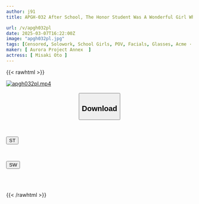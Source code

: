 ```yaml
---
author: j91
title: APGH-032 After School, The Honor Student Was A Wonderful Girl Who Accepted Any Desire. Misaki

url: /v/apgh032pl
date: 2025-03-07T16:22:00Z
image: "apgh032pl.jpg"
tags: [Censored, Solowork, School Girls, POV, Facials, Glasses, Acme · Orgasm	]
maker: [ Aurora Project Annex  ]
actress: [ Misaki Oto ]
---
```



{{< rawhtml >}}

<div class="video" data-videoid="xlG3Kjlrz1U9jw">
    <a href="javascript:;">
        <img src="/v/apgh032pl/apgh032pl.jpg" width="WIDTH" height="HEIGHT" alt="apgh032pl.mp4" loading="lazy">
    </a>
</div>

<script type="text/javascript" src="https://j91.asia/asset/on-demand-st.js"></script>

<br>
  <link rel="stylesheet" href="https://j91.asia/asset/bs5.css">
  
  <center>
  <button class="btn btn-primary" type="button" data-bs-toggle="collapse" data-bs-target=".multi-collapse" aria-expanded="false" aria-controls="multiCollapseExample1 multiCollapseExample2"><h2>Download</h2></button></center>
</p>
<div class="row">
  <div class="col">
    <div class="collapse multi-collapse" id="multiCollapseExample1">
      <div class="card card-body">
	      	      <br>
<div class="buttons">  
<p><a href="/v/apgh032pl/st.html" target="_blank"><button class="btn-hover color-3"><i class="fa fa-download"></i> ST</button></a></p></div>
    </div>
  </div>
</div>
  <div class="col">
    <div class="collapse multi-collapse" id="multiCollapseExample2">
      <div class="card card-body">
	      <br>
<div class="buttons">
<p><a href="/v/apgh032pl/sw.html" target="_blank"><button class="btn-hover color-2"><i class="fa fa-download"></i> SW</button></a></p></div>
<br><br>
      </div>
    </div>
  </div>
</div>

{{< /rawhtml >}}